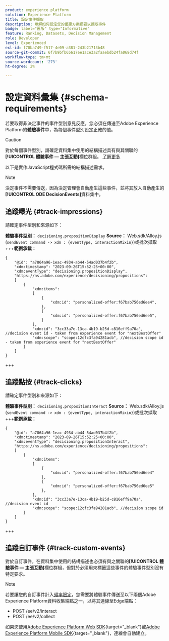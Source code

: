 ```yaml
---
product: experience platform
solution: Experience Platform
title: 設定事件擷取
description: 瞭解如何設定您的優惠方案綱要以擷取事件
badge: label="舊版" type="Informative"
feature: Ranking, Datasets, Decision Management
role: Developer
level: Experienced
exl-id: f70ba749-f517-4e09-a381-243b21713b48
source-git-commit: 6f7b9bfb65617ee1ace3a2faaebdb24fa068d74f
workflow-type: tm+mt
source-wordcount: '273'
ht-degree: 2%

---
```


# 設定資料彙集 {#schema-requirements}

若要取得非決定事件的事件型別意見反應，您必須在傳送至Adobe Experience Platform的&#x200B;**體驗事件**&#x200B;中，為每個事件型別設定正確的值。

>[!CAUTION]
>
>對於每個事件型別，請確定資料集中使用的結構描述具有與其關聯的&#x200B;**[!UICONTROL 體驗事件 — 主張互動]**&#x200B;欄位群組。 [了解更多](create-dataset.md)

以下是實作JavaScript程式碼所需的結構描述需求。

>[!NOTE]
>
>決定事件不需要傳送，因為決定管理會自動產生這些事件，並將其放入自動產生的&#x200B;**[!UICONTROL ODE DecisionEvents]**&#x200B;資料集<!--to check-->中。

## 追蹤曝光 {#track-impressions}

請確定事件型別和來源如下：

**體驗事件型別：** `decisioning.propositionDisplay`
**Source：** Web.sdk/Alloy.js (`sendEvent command -> xdm : {eventType, interactionMixin}`)或批次擷取
+++**範例承載：**

```
{
    "@id": "a7864a96-1eac-4934-ab44-54ad037b4f2b",
    "xdm:timestamp": "2023-09-26T15:52:25+00:00",
    "xdm:eventType": "decisioning.propositionDisplay",
    "https://ns.adobe.com/experience/decisioning/propositions":
    [
        {
            "xdm:items":
            [
                {
                    "xdm:id": "personalized-offer:f67bab756ed6ee4",
                },
                {
                    "xdm:id": "personalized-offer:f67bab756ed6ee5",
                }
            ],
            "xdm:id": "3cc33a7e-13ca-4b19-b25d-c816eff9a70a", //decision event id - taken from experience event for "nextBestOffer"
            "xdm:scope": "scope:12cfc3fa94281acb", //decision scope id - taken from experience event for "nextBestOffer"
        }
    ]
}
```

+++

## 追蹤點按 {#track-clicks}

請確定事件型別和來源如下：

**體驗事件型別：** `decisioning.propositionInteract`
**Source：** Web.sdk/Alloy.js (`sendEvent command -> xdm : {eventType, interactionMixin}`)或批次擷取
+++**範例承載：**

```
{
    "@id": "a7864a96-1eac-4934-ab44-54ad037b4f2b",
    "xdm:timestamp": "2023-09-26T15:52:25+00:00",
    "xdm:eventType": "decisioning.propositionInteract",
    "https://ns.adobe.com/experience/decisioning/propositions":
    [
        {
            "xdm:items":
            [
                {
                    "xdm:id": "personalized-offer:f67bab756ed6ee4"
                },
                {
                    "xdm:id": "personalized-offer:f67bab756ed6ee5"
                },
            ],
            "xdm:id": "3cc33a7e-13ca-4b19-b25d-c816eff9a70a", //decision event id
            "xdm:scope": "scope:12cfc3fa94281acb", //decision scope id
        }
    ]
}
```

+++

## 追蹤自訂事件 {#track-custom-events}

對於自訂事件，在資料集中使用的結構描述也必須有與之關聯的&#x200B;**[!UICONTROL 體驗事件 — 主張互動]**&#x200B;欄位群組，但對於必須用來標籤這些事件的體驗事件型別沒有特定要求。

>[!NOTE]
>
>若要讓您的自訂事件計入[頻率限定](../offer-library/add-constraints.md#capping)，您需要將體驗事件傳送至以下兩個Adobe Experience Platform資料收集端點之一，以將其連線至Edge端點：
>
>* POST /ee/v2/interact
>* POST /ee/v2/collect
>
>如果您使用[Adobe Experience Platform Web SDK](https://experienceleague.adobe.com/docs/experience-platform/edge/home.html){target="_blank"}或[Adobe Experience Platform Mobile SDK](https://experienceleague.adobe.com/docs/platform-learn/data-collection/mobile-sdk/overview.html){target="_blank"}，連線會自動建立。
